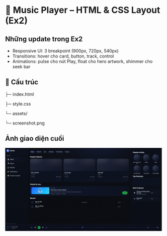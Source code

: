 # 🎵 Music Player – HTML & CSS Layout (Ex2)

##  Những update trong Ex2
- Responsive UI: 3 breakpoint (900px, 720px, 540px)
- Transitions: hover cho card, button, track, control
- Animations: pulse cho nút Play, float cho hero artwork, shimmer cho seek bar

## 📁 Cấu trúc
├─ index.html  

├─ style.css

└─ assets/

└─ screenshot.png

##  Ảnh giao diện cuối
![Final UI](./assets/screenshot.png)
